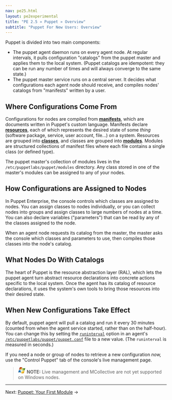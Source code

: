 ```yaml
---
nav: pe25.html
layout: pe2experimental
title: "PE 2.5 » Puppet » Overview"
subtitle: "Puppet For New Users: Overview"
---
```


Puppet is divided into two main components:

* The puppet agent daemon runs on every agent node. At regular intervals, it pulls configuration "catalogs" from the puppet master and applies them to the local system. (Puppet catalogs are idempotent: they can be run any number of times and will always converge to the same state.) 
* The puppet master service runs on a central server. It decides what configurations each agent node should receive, and compiles nodes' catalogs from "manifests" written by a user. 


Where Configurations Come From
-----

Configurations for nodes are compiled from [**manifests**](/learning/manifests.html), which are documents written in Puppet's custom language. Manifests declare [**resources**](/learning/ral.html), each of which represents the desired state of some _thing_ (software package, service, user account, file...) on a system. Resources are grouped into [**classes**](/learning/modules1.html#classes), and classes are grouped into [**modules**](/learning/modules1.html#modules). Modules are structured collections of manifest files where each file contains a single class (or defined type). 

The puppet master's collection of modules lives in the `/etc/puppetlabs/puppet/modules` directory. Any class stored in one of the master's modules can be assigned to any of your nodes. 

How Configurations are Assigned to Nodes
-----

In Puppet Enterprise, the console controls which classes are assigned to nodes. You can assign classes to nodes individually, or you can collect nodes into groups and assign classes to large numbers of nodes at a time. You can also declare variables ("parameters") that can be read by any of the classes assigned to the node.

When an agent node requests its catalog from the master, the master asks the console which classes and parameters to use, then compiles those classes into the node's catalog.

What Nodes Do With Catalogs
-----

The heart of Puppet is the resource abstraction layer (RAL), which lets the puppet agent turn abstract resource declarations into concrete actions specific to the local system. Once the agent has its catalog of resource declarations, it uses the system's own tools to bring those resources into their desired state. 

When New Configurations Take Effect
-----

By default, puppet agent will pull a catalog and run it every 30 minutes (counted from when the agent service started, rather than on the half-hour). You can change this by setting the [`runinterval`](/references/2.7.6/configuration.html#runinterval) option in an agent's [`/etc/puppetlabs/puppet/puppet.conf`](/guides/configuring.html) file to a new value. (The `runinterval` is measured in seconds.)

If you need a node or group of nodes to retrieve a new configuration _now,_ use the "Control Puppet" tab of the console's live management page. <!-- TK add a link to that -->

> ![windows-only](./images/windows-logo-small.jpg) **NOTE:** Live management and MCollective are not yet supported on Windows nodes.

* * *

Next: [Puppet: Your First Module](./puppet_first_module.html) &rarr;
